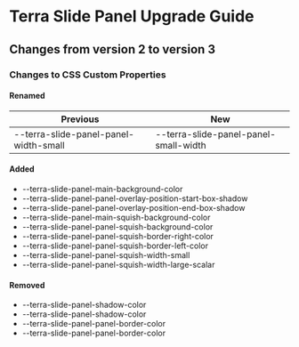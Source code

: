 # Terra Slide Panel Upgrade Guide
## Changes from version 2 to version 3
### Changes to CSS Custom Properties

#### Renamed
| Previous | New |
|-|-|
| --terra-slide-panel-panel-width-small | --terra-slide-panel-panel-small-width |

#### Added
* --terra-slide-panel-main-background-color
* --terra-slide-panel-panel-overlay-position-start-box-shadow
* --terra-slide-panel-panel-overlay-position-end-box-shadow
* --terra-slide-panel-main-squish-background-color
* --terra-slide-panel-panel-squish-background-color
* --terra-slide-panel-panel-squish-border-right-color
* --terra-slide-panel-panel-squish-border-left-color
* --terra-slide-panel-panel-squish-width-small
* --terra-slide-panel-panel-squish-width-large-scalar

#### Removed
* --terra-slide-panel-shadow-color
* --terra-slide-panel-shadow-color
* --terra-slide-panel-panel-border-color
* --terra-slide-panel-panel-border-color
